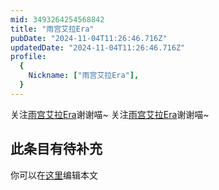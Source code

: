 ```yaml
---
mid: 3493264254568842
title: "雨宫艾拉Era"
pubDate: "2024-11-04T11:26:46.716Z"
updatedDate: "2024-11-04T11:26:46.716Z"
profile:
  {
    Nickname: ["雨宫艾拉Era"],
  }
---
```


关注[雨宫艾拉Era](https://space.bilibili.com/3493264254568842)谢谢喵~ 关注[雨宫艾拉Era](https://space.bilibili.com/3493264254568842)谢谢喵~

## 此条目有待补充
你可以在[这里](https://github.com/Yuhanawa/VTuber.ICU-Content/edit/master/v/雨宫艾拉Era/index.md)编辑本文
